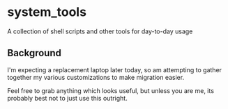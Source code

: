 # system_tools
A collection of shell scripts and other tools for day-to-day usage

## Background
I'm expecting a replacement laptop later today,
so am attempting to gather together my various
customizations to make migration easier.

Feel free to grab anything which looks useful,
but unless you are me, its probably best not
to just use this outright.
